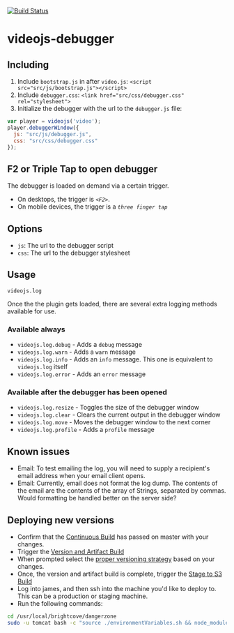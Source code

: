 [![Build Status](http://teamcity/app/rest/builds/buildType:\(id:ExperimentalVideoJsPlayerDebugger_10Continuous\)/statusIcon)](http://trunkcity/viewType.html?buildTypeId=ExperimentalVideoJsPlayerDebugger_10Continuous&guest=1)

# videojs-debugger

## Including

1. Include `bootstrap.js` in after `video.js`: `<script src="src/js/bootstrap.js"></script>`
2. Include `debugger.css`: `<link href="src/css/debugger.css" rel="stylesheet">`
3. Initialize the debugger with the url to the `debugger.js` file:

```js
var player = videojs('video');
player.debuggerWindow({
  js: "src/js/debugger.js",
  css: "src/css/debugger.css"
});
```

## F2 or Triple Tap to open debugger

The debugger is loaded on demand via a certain trigger.
* On desktops, the trigger is *`<F2>`*.
* On mobile devices, the trigger is a *`three finger tap`*

## Options

* `js`: The url to the debugger script
* `css`: The url to the debugger stylesheet

## Usage

`videojs.log`

Once the the plugin gets loaded, there are several extra logging methods available for use.
### Available always
* `videojs.log.debug` - Adds a `debug` message
* `videojs.log.warn` - Adds a `warn` message
* `videojs.log.info` - Adds an `info` message. This one is equivalent to `videojs.log` itself
* `videojs.log.error` - Adds an `error` message

### Available after the debugger has been opened
* `videojs.log.resize` - Toggles the size of the debugger window
* `videojs.log.clear` - Clears the current output in the debugger window
* `videojs.log.move` - Moves the debugger window to the next corner
* `videojs.log.profile` - Adds a <code>profile</code> message

## Known issues

* Email: To test emailing the log, you will need to supply a recipient's email address when your email client opens.
* Email: Currently, email does not format the log dump.  The contents of the email are the contents of the array of Strings, separated by commas.  Would formatting be handled better on the server side?

## Deploying new versions

* Confirm that the [Continuous Build](http://trunkcity/viewType.html?buildTypeId=ExperimentalVideoJsPlayerDebugger_10Continuous) has passed on master with your changes.
* Trigger the [Version and Artifact Build](http://trunkcity/viewType.html?buildTypeId=ExperimentalVideoJsPlayerDebugger_11CreateVersionedReleaseArtifact)
* When prompted select the [proper versioning strategy](http://semver.org/) based on your changes.
* Once, the version and artifact build is complete, trigger the [Stage to S3 Build](http://trunkcity/viewType.html?buildTypeId=ExperimentalVideoJsPlayerDebugger_12StageToS3)
* Log into james, and then ssh into the machine you'd like to deploy to.  This can be a production or staging machine.
* Run the following commands: 

```bash
cd /usr/local/brightcove/dangerzone
sudo -u tomcat bash -c "source ./environmentVariables.sh && node_modules/grunt-cli/bin/grunt --gruntfile=node_modules/cdn-deploy/Gruntfile.js --name=videojs-debugger --number=production"
```